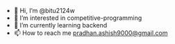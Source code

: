 - 👋 Hi, I’m @bitu2124w
- 👀 I’m interested in competitive-programming
- 🌱 I’m currently learning backend
- 📫 How to reach me pradhan.ashish9000@gmail.com


<!---
bitu2124w/bitu2124w is a ✨ special ✨ repository because its `README.md` (this file) appears on your GitHub profile.
You can click the Preview link to take a look at your changes.
--->
